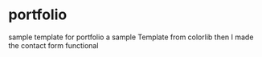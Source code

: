# portfolio
sample template for portfolio
a sample Template from colorlib then I made the contact form functional
